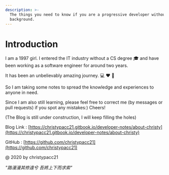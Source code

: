 ```yaml
---
description: >-
  The things you need to know if you are a progressive developer without a CS
  background.
---
```


# Introduction

I am a 1997 girl. I entered the IT industry without a CS degree 🎓 and have been working as a software engineer for around two years.

It has been an unbelievably amazing journey. 💻 ❤️ 🐫

So I am taking some notes to spread the knowledge and experiences to anyone in need.

Since I am also still learning, please feel free to correct me \(by messages or pull requests\) if you spot any mistakes:\) Cheers!

\(The Blog is still under construction, I will keep filling the holes\)

Blog Link : [https://christypacc21.gitbook.io/developer-notes/about-christy](https://christypacc21.gitbook.io/developer-notes/about-christy)

GitHub : [https://github.com/christypacc21](https://github.com/christypacc21)



@ 2020 by christypacc21

_"路漫漫其修遠兮 吾將上下而求索"_ 


